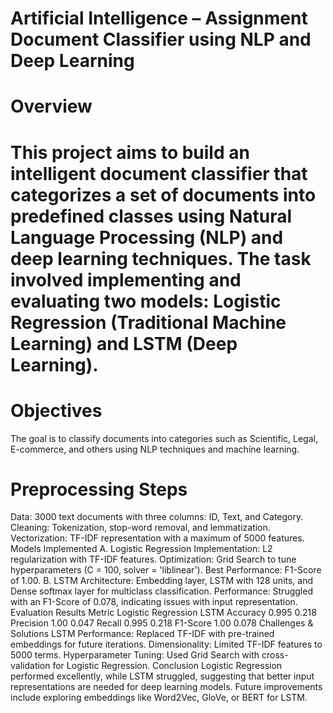 # Artificial Intelligence – Assignment  Document Classifier using NLP and Deep Learning

# Overview
# This project aims to build an intelligent document classifier that categorizes a set of documents into predefined classes using Natural Language Processing (NLP) and deep learning techniques. The task involved implementing and evaluating two models: Logistic Regression (Traditional Machine Learning) and LSTM (Deep Learning).

# Objectives
The goal is to classify documents into categories such as Scientific, Legal, E-commerce, and others using NLP techniques and machine learning.

# Preprocessing Steps
Data: 3000 text documents with three columns: ID, Text, and Category.
Cleaning: Tokenization, stop-word removal, and lemmatization.
Vectorization: TF-IDF representation with a maximum of 5000 features.
Models Implemented
A. Logistic Regression
Implementation: L2 regularization with TF-IDF features.
Optimization: Grid Search to tune hyperparameters (C = 100, solver = 'liblinear').
Best Performance: F1-Score of 1.00.
B. LSTM
Architecture: Embedding layer, LSTM with 128 units, and Dense softmax layer for multiclass classification.
Performance: Struggled with an F1-Score of 0.078, indicating issues with input representation.
Evaluation Results
Metric	Logistic Regression	LSTM
Accuracy	0.995	0.218
Precision	1.00	0.047
Recall	0.995	0.218
F1-Score	1.00	0.078
Challenges & Solutions
LSTM Performance: Replaced TF-IDF with pre-trained embeddings for future iterations.
Dimensionality: Limited TF-IDF features to 5000 terms.
Hyperparameter Tuning: Used Grid Search with cross-validation for Logistic Regression.
Conclusion
Logistic Regression performed excellently, while LSTM struggled, suggesting that better input representations are needed for deep learning models.
Future improvements include exploring embeddings like Word2Vec, GloVe, or BERT for LSTM.
